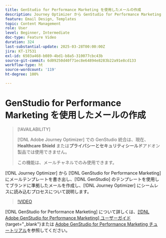 ```yaml
---
title: GenStudio for Performance Marketing を使用したメールの作成
description: Journey Optimizer から GenStudio for Performance Marketing にメールテンプレートを書き出し、GenStudio のテンプレートを使用してブランドに準拠したメールを作成し、Journey Optimizer にシームレスに読み込むプロセスについて説明します。
feature: Email Design, Templates
topic: Content Management
role: User
level: Beginner, Intermediate
doc-type: Feature Video
duration: 324
last-substantial-update: 2025-03-28T00:00:00Z
jira: KT-17531
exl-id: 6503a468-b089-4bd1-b8a5-310077cbc43b
source-git-commit: 6d09250d40f71ec8e64894e8283b22a91e8cd133
workflow-type: ht
source-wordcount: '119'
ht-degree: 100%

---
```


# GenStudio for Performance Marketing を使用したメールの作成

>[!AVAILABILITY]
>
>[!DNL Adobe Journey Optimizer] での GenStudio 統合は、現在、**Healthcare Shield** または&#x200B;**プライバシーとセキュリティシールド**&#x200B;アドオン製品では使用できません。
>
>この機能は、メールチャネルでのみ使用できます。

[!DNL Journey Optimizer] から [!DNL GenStudio for Performance Marketing] にメールテンプレートを書き出し、[!DNL GenStudio] のテンプレートを使用してブランドに準拠したメールを作成し、[!DNL Journey Optimizer] にシームレスに読み込むプロセスについて説明します。

>[!VIDEO](https://video.tv.adobe.com/v/3456050/?learn=on&enablevpops&captions=jpn)

[!DNL GenStudio for Performance Marketing] について詳しくは、[[!DNL Adobe GenStudio for Performance Marketing] ユーザーガイド](https://experienceleague.adobe.com/ja/docs/genstudio-for-performance-marketing/user-guide/home){target="_blank"}または [Adobe GenStudio for Performance Marketing チュートリアル](https://experienceleague.adobe.com/ja/docs/genstudio-for-performance-marketing-learn/tutorials/overview)を参照してください。
